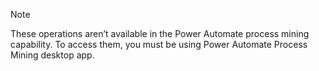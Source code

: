 > [!NOTE]
> These operations aren’t available in the Power Automate process mining capability. To access them, you must be using Power Automate Process Mining desktop app.